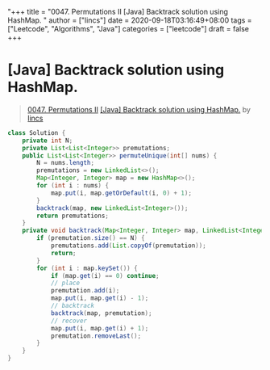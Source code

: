 "+++
title = "0047. Permutations II [Java] Backtrack solution using HashMap. "
author = ["lincs"]
date = 2020-09-18T03:16:49+08:00
tags = ["Leetcode", "Algorithms", "Java"]
categories = ["leetcode"]
draft = false
+++

# [Java] Backtrack solution using HashMap.

> [0047. Permutations II](https://leetcode-cn.com/problems/permutations-ii/)
> [[Java] Backtrack solution using HashMap.](https://leetcode-cn.com/problems/permutations-ii/solution/java-backtrack-solution-using-hashmap-by-lincs/) by [lincs](https://leetcode-cn.com/u/lincs/)

```java
class Solution {
    private int N;
    private List<List<Integer>> premutations;
    public List<List<Integer>> permuteUnique(int[] nums) {
        N = nums.length;
        premutations = new LinkedList<>();
        Map<Integer, Integer> map = new HashMap<>();
        for (int i : nums) {
            map.put(i, map.getOrDefault(i, 0) + 1);
        }
        backtrack(map, new LinkedList<Integer>());
        return premutations;
    }
    private void backtrack(Map<Integer, Integer> map, LinkedList<Integer> premutation) {
        if (premutation.size() == N) {
            premutations.add(List.copyOf(premutation));
            return;
        }
        for (int i : map.keySet()) {
            if (map.get(i) == 0) continue;
            // place
            premutation.add(i);
            map.put(i, map.get(i) - 1);
            // backtrack
            backtrack(map, premutation);
            // recover
            map.put(i, map.get(i) + 1);
            premutation.removeLast();
        }
    }
}
```
